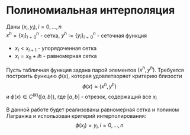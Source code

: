 # Полиномиальная интерполяция

Даны $(x_i,y_i),i=0,...,n$  
$x^h=\{x_i\}^n_{i=0}­$ - сетка, $y^h:=\{y_i\}^n_{i=0}­$ - сеточная функция  	
* $x_i < x_{i+1}$ - упорядоченная сетка
* $x_i = x_0 + ih$ - равномерная сетка  

Пусть табличная функция задана парой элементов $(x^h,y^h)$. Требуется построить функцию $\phi(x)$, которая удовлетворяет критерию близости $$\phi(x) \approx (x^h,y^h)$$
и $\phi(x) \in C^{(k)}([a,b])$, где $[a, b]$ - отрезок, содержащий все $x_i$

В данной работе будет реализованы равномерная сетка и полином Лагранжа и использован критерий интерполирования: $$\phi(x_i) =y_i,i=0,...,n$$